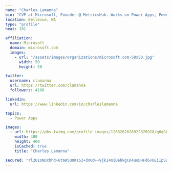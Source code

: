 ```yaml
---
name: "Charles Lamanna"
bio: "CVP at Microsoft, Founder @ MetricsHub. Works on Power Apps, Power Automate, Power Virtual Agent, Common Data Service and Dynamics 365."
location: Bellevue, WA
type: "profile"
heat: 101

affiliation:
  name: Microsoft
  domain: microsoft.com
  images:
    - url: "/assets/images/organizations/microsoft.com-50x50.jpg"
      width: 50
      height: 50

twitter:
  username: clamanna
  url: https://twitter.com/clamanna
  followers: 4186

linkedin:
  url: https://www.linkedin.com/in/charleslamanna

topics:
  - Power Apps

images:
  - url: https://pbs.twimg.com/profile_images/1263202626922876928/g6qGbHZ-_400x400.jpg
    width: 400
    height: 400
    isCached: true
    title: "Charles Lamanna"

secured: "rl2U1sNDchhd+6taW5Q0Kz63+dXOd++9jkI4niDehkgCK4uoDHFd6vOEiIpSDGgXNAmigUVSMN2thMd2Aa01i1gATXxaxp1GmyKQ4A+JGb3MmxLqq2NHFD/AWzIN2/ZpdoQjqrh5t+juj/rBolXh7b+ExkJYhkITavpW6gk/wa3cdLqiFZXYDgUJjVUSwzziDyI0rv3AeFSkhG365fhofjVQDv0E7K4zVHtKQbpB/Jl4hh63hg3e4rcMrt06HGSDGFGkICJXvZwQIh8Oo5rFL+xvWc8IdPIzOfAUJw3VHCXxhKZqc8r23z5IdwBtqH8u0gm+3bFOVw9DqHbjm5iL3tvI9otnxlWFBmcv8qKgPFgus2hUFfBK9VLMeYE1XSMASAGeBD+2TMzGzvKc2myeQzM2wekBu/EOsYN5DrpifCU=;HJtJLDsLmE3xZfZskCwymg=="
---
```


